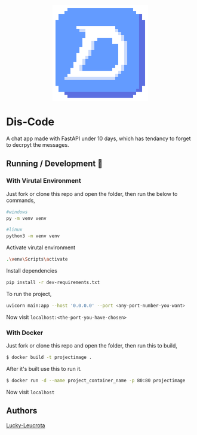 <img src="src/static/images/logo-256.png" alt="Dis-Code" style="display: block; margin: 0 auto" />

# Dis-Code

A chat app made with FastAPI under 10 days, which has tendancy to forget to decrpyt the messages.

## Running / Development 🤖

### With Virutal Environment

Just fork or clone this repo and open the folder, then run the below to commands,

```bash
#windows
py -m venv venv
```

```bash
#linux
python3 -m venv venv
```

Activate virutal environment

```bash
.\venv\Scripts\activate
```

Install dependencies

```bash
pip install -r dev-requirements.txt
```

To run the project,

```bash
uvicorn main:app --host '0.0.0.0' --port <any-port-number-you-want>
```

Now visit `localhost:<the-port-you-have-chosen>`

### With Docker

Just fork or clone this repo and open the folder,
then run this to build,

```bash
$ docker build -t projectimage .
```

After it's built use this to run it.

```bash
$ docker run -d --name project_container_name -p 80:80 projectimage
```

Now visit `localhost`

## Authors

[Lucky-Leucrota](https://github.com/lucky-leucrota)
